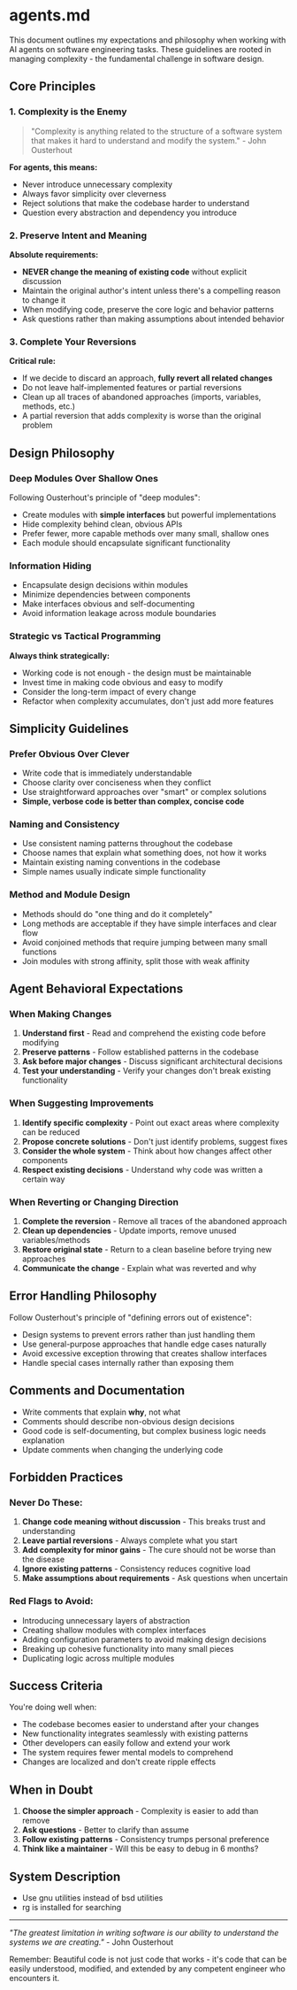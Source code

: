 # agents.md

This document outlines my expectations and philosophy when working with AI agents on software engineering tasks. These guidelines are rooted in managing complexity - the fundamental challenge in software design.

## Core Principles

### 1. Complexity is the Enemy

> "Complexity is anything related to the structure of a software system that makes it hard to understand and modify the system." - John Ousterhout

**For agents, this means:**
- Never introduce unnecessary complexity 
- Always favor simplicity over cleverness
- Reject solutions that make the codebase harder to understand
- Question every abstraction and dependency you introduce

### 2. Preserve Intent and Meaning

**Absolute requirements:**
- **NEVER change the meaning of existing code** without explicit discussion
- Maintain the original author's intent unless there's a compelling reason to change it
- When modifying code, preserve the core logic and behavior patterns
- Ask questions rather than making assumptions about intended behavior

### 3. Complete Your Reversions

**Critical rule:**
- If we decide to discard an approach, **fully revert all related changes**
- Do not leave half-implemented features or partial reversions
- Clean up all traces of abandoned approaches (imports, variables, methods, etc.)
- A partial reversion that adds complexity is worse than the original problem

## Design Philosophy

### Deep Modules Over Shallow Ones

Following Ousterhout's principle of "deep modules":
- Create modules with **simple interfaces** but powerful implementations
- Hide complexity behind clean, obvious APIs
- Prefer fewer, more capable methods over many small, shallow ones
- Each module should encapsulate significant functionality

### Information Hiding

- Encapsulate design decisions within modules
- Minimize dependencies between components
- Make interfaces obvious and self-documenting
- Avoid information leakage across module boundaries

### Strategic vs Tactical Programming

**Always think strategically:**
- Working code is not enough - the design must be maintainable
- Invest time in making code obvious and easy to modify
- Consider the long-term impact of every change
- Refactor when complexity accumulates, don't just add more features

## Simplicity Guidelines

### Prefer Obvious Over Clever

- Write code that is immediately understandable
- Choose clarity over conciseness when they conflict
- Use straightforward approaches over "smart" or complex solutions
- **Simple, verbose code is better than complex, concise code**

### Naming and Consistency

- Use consistent naming patterns throughout the codebase
- Choose names that explain what something does, not how it works
- Maintain existing naming conventions in the codebase
- Simple names usually indicate simple functionality

### Method and Module Design

- Methods should do "one thing and do it completely"
- Long methods are acceptable if they have simple interfaces and clear flow
- Avoid conjoined methods that require jumping between many small functions
- Join modules with strong affinity, split those with weak affinity

## Agent Behavioral Expectations

### When Making Changes

1. **Understand first** - Read and comprehend the existing code before modifying
2. **Preserve patterns** - Follow established patterns in the codebase
3. **Ask before major changes** - Discuss significant architectural decisions
4. **Test your understanding** - Verify your changes don't break existing functionality

### When Suggesting Improvements

1. **Identify specific complexity** - Point out exact areas where complexity can be reduced
2. **Propose concrete solutions** - Don't just identify problems, suggest fixes
3. **Consider the whole system** - Think about how changes affect other components
4. **Respect existing decisions** - Understand why code was written a certain way

### When Reverting or Changing Direction

1. **Complete the reversion** - Remove all traces of the abandoned approach
2. **Clean up dependencies** - Update imports, remove unused variables/methods
3. **Restore original state** - Return to a clean baseline before trying new approaches
4. **Communicate the change** - Explain what was reverted and why

## Error Handling Philosophy

Follow Ousterhout's principle of "defining errors out of existence":
- Design systems to prevent errors rather than just handling them
- Use general-purpose approaches that handle edge cases naturally
- Avoid excessive exception throwing that creates shallow interfaces
- Handle special cases internally rather than exposing them

## Comments and Documentation

- Write comments that explain **why**, not what
- Comments should describe non-obvious design decisions
- Good code is self-documenting, but complex business logic needs explanation
- Update comments when changing the underlying code

## Forbidden Practices

### Never Do These:

1. **Change code meaning without discussion** - This breaks trust and understanding
2. **Leave partial reversions** - Always complete what you start
3. **Add complexity for minor gains** - The cure should not be worse than the disease
4. **Ignore existing patterns** - Consistency reduces cognitive load
5. **Make assumptions about requirements** - Ask questions when uncertain

### Red Flags to Avoid:

- Introducing unnecessary layers of abstraction
- Creating shallow modules with complex interfaces
- Adding configuration parameters to avoid making design decisions
- Breaking up cohesive functionality into many small pieces
- Duplicating logic across multiple modules

## Success Criteria

You're doing well when:
- The codebase becomes easier to understand after your changes
- New functionality integrates seamlessly with existing patterns
- Other developers can easily follow and extend your work
- The system requires fewer mental models to comprehend
- Changes are localized and don't create ripple effects

## When in Doubt

1. **Choose the simpler approach** - Complexity is easier to add than remove
2. **Ask questions** - Better to clarify than assume
3. **Follow existing patterns** - Consistency trumps personal preference
4. **Think like a maintainer** - Will this be easy to debug in 6 months?

## System Description

- Use gnu utilities instead of bsd utilities
- rg is installed for searching
---

*"The greatest limitation in writing software is our ability to understand the systems we are creating."* - John Ousterhout

Remember: Beautiful code is not just code that works - it's code that can be easily understood, modified, and extended by any competent engineer who encounters it.
